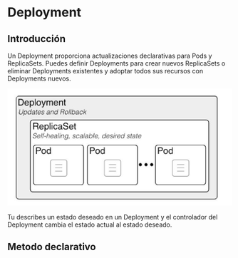 # Deployment

## Introducción

Un Deployment proporciona actualizaciones declarativas para Pods y ReplicaSets. Puedes definir Deployments para crear nuevos ReplicaSets o eliminar Deployments existentes y adoptar todos sus recursos con Deployments nuevos.

![kubernetes architecture](/img/2.3.imagen.png)

Tu describes un estado deseado en un Deployment y el controlador del Deployment cambia el estado actual al estado deseado.


## Metodo declarativo


